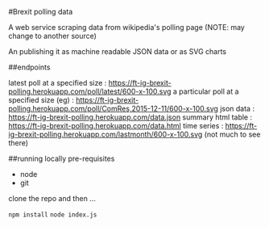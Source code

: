 #Brexit polling data

A web service scraping data from wikipedia's polling page (NOTE: may change to another source)

An publishing it as machine readable JSON data or as SVG charts

##endpoints

latest poll at a specified size : https://ft-ig-brexit-polling.herokuapp.com/poll/latest/600-x-100.svg
a particular poll at a specified size (eg) : https://ft-ig-brexit-polling.herokuapp.com/poll/ComRes,2015-12-11/600-x-100.svg
json data : https://ft-ig-brexit-polling.herokuapp.com/data.json
summary html table : https://ft-ig-brexit-polling.herokuapp.com/data.html
time series : https://ft-ig-brexit-polling.herokuapp.com/lastmonth/600-x-100.svg (not much to see there)

##running locally
pre-requisites 
 * node
 * git
 
clone the repo and then ...

```npm install```
```node index.js```